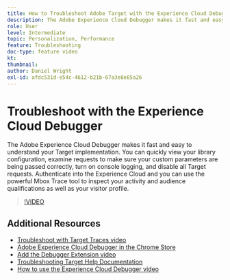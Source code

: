 ```yaml
---
title: How to Troubleshoot Adobe Target with the Experience Cloud Debugger
description: The Adobe Experience Cloud Debugger makes it fast and easy to understand your Target implementation. You can quickly view your library configuration, examine requests to make sure your custom parameters are being passed correctly, turn on console logging, and disable all Target requests. Authenticate into the Experience Cloud and you can use the powerful Mbox Trace tool to inspect your activity and audience qualifications as well as your visitor profile.
role: User
level: Intermediate
topic: Personalization, Performance
feature: Troubleshooting
doc-type: feature video
kt:
thumbnail:
author: Daniel Wright
exl-id: afdc531d-e54c-4612-b21b-67a3e8e65a26
---
```

# Troubleshoot with the Experience Cloud Debugger

The Adobe Experience Cloud Debugger makes it fast and easy to understand your Target implementation. You can quickly view your library configuration, examine requests to make sure your custom parameters are being passed correctly, turn on console logging, and disable all Target requests. Authenticate into the Experience Cloud and you can use the powerful Mbox Trace tool to inspect your activity and audience qualifications as well as your visitor profile.

>[!VIDEO](https://video.tv.adobe.com/v/23115/?quality=12)

## Additional Resources

* [Troubleshoot with Target Traces video](troubleshoot-with-target-traces.md)
* [Adobe Experience Cloud Debugger in the Chrome Store](https://chrome.google.com/webstore/detail/adobe-experience-cloud-de/ocdmogmohccmeicdhlhhgepeaijenapj)
* [Add the Debugger Extension video](https://docs.adobe.com/content/help/en/core-services-learn/tutorials/debugger/add-the-extension.html)
* [Troubleshooting Target Help Documentation](https://docs.adobe.com/content/help/en/target/using/troubleshoot/troubleshooting-target.html)
* [How to use the Experience Cloud Debugger video](https://docs.adobe.com/content/help/en/core-services-learn/tutorials/debugger/use-the-experience-cloud-debugger.html)
